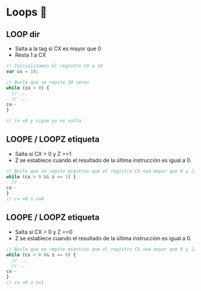 # Loops 🔁

## LOOP dir

- Salta a la tag si CX es mayor que 0
- Resta 1 a CX

```jsx
// Inicializamos el registro CX a 10
var cx = 10;

// Bucle que se repite 10 veces
while (cx > 0) {
  // ...
  // ...
cx--
}

// cx =0 y sigue ya no salta
```

## **LOOPE / LOOPZ etiqueta**

- Salta si CX > 0 y Z ==1
- Z se establece cuando el resultado de la última instrucción es igual a 0.

```jsx
// Bucle que se repite mientras que el registro CX sea mayor que 0 y la bandera Z esté establecida
while (cx > 0 && z == 1) {
  // ...
cx--
}
// cx =0 o z=0
```

## **LOOPE / LOOPZ etiqueta**

- Salta si CX > 0 y Z ==0
- Z se establece cuando el resultado de la última instrucción es igual a 0.

```jsx
// Bucle que se repite mientras que el registro CX sea mayor que 0 y la bandera Z esté establecida
while (cx > 0 && z == 0) {
  // ...
  // ...
cx--
}
// cx =0 o z=1
```